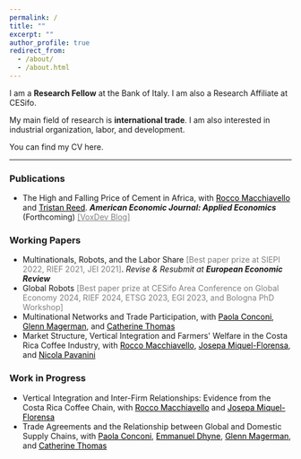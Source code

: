 ```yaml
---
permalink: /
title: ""
excerpt: ""
author_profile: true
redirect_from: 
  - /about/
  - /about.html
---
```


I am a **Research Fellow** at the <a href="https://www.bancaditalia.it/homepage/index.html" style="text-decoration: none" target="_blank">Bank of Italy</a>. I am also a Research Affiliate at <a href="https://www.cesifo.org/en" style="text-decoration: none" target="_blank">CESifo</a>. 

My main field of research is **international trade**. I am also interested in industrial organization, labor, and development.

You can find my CV <a href="https://fabrizioleone.github.io/files/CV_Fabrizio_Leone.pdf" style="text-decoration: none" target="_blank">here</a>.

-----

### Publications

* <a href="https://fabrizioleone.github.io/files/The_High_and_Falling_Price_of_Cement_in_Africa_LMR.pdf" style=" text-decoration: none" target="_blank">The High and Falling Price of Cement in Africa</a>, with <a href="https://sites.google.com/site/roccomacchiavello/" style="color: black;text-decoration: underline" target="_blank">Rocco Macchiavello</a> and <a href="https://sites.google.com/view/tristanreed/home" style="color: black; text-decoration: underline" target="_blank">Tristan Reed</a>. ***American Economic Journal: Applied Economics*** (Forthcoming) <a href="https://voxdev.org/topic/trade/why-are-cement-prices-high-falling-africa" style="color: gray; text-decoration: underline" target="_blank">[VoxDev Blog]</a>
  
### Working Papers 

* <a href="https://fabrizioleone.github.io/files/Multinationals_Robots_Labor_Share_Fabrizio_Leone.pdf" style="text-decoration: none" target="_blank">Multinationals, Robots, and the Labor Share</a> <a style="color: gray; text-decoration: none" target="_blank">[Best paper prize at SIEPI 2022, RIEF 2021, JEI 2021]</a>. *Revise & Resubmit at* ***European Economic Review***
* <a href="https://fabrizioleone.github.io/files/Global_Robots_Fabrizio_Leone_JMP.pdf" style="text-decoration: none" target="_blank">Global Robots</a> <a style="color: gray; text-decoration: none" target="_blank">[Best paper prize at CESifo Area Conference on Global Economy 2024, RIEF 2024, ETSG 2023, EGI 2023, and Bologna PhD Workshop]</a>
* <a href="https://conconi.ulb.be/CLMT.pdf" style="text-decoration: none" target="_blank">Multinational Networks and Trade Participation</a>, with <a href="https://sites.google.com/view/paola-conconi-website/" style="color: black; text-decoration: underline" target="_blank">Paola Conconi</a>, <a href="http://www.glennmagerman.com/" style="color: black; text-decoration: underline" target="_blank">Glenn Magerman</a>, and <a href="https://www.lse.ac.uk/management/people/academic-staff/catherine-thomas" style="color: black; text-decoration: underline" target="_blank">Catherine Thomas</a>
* <a href="https://fabrizioleone.github.io/files/Market_Structure_Vertical_Integration_and_Farmers_Welfare_in_the_Costa_Rica_Coffee_Industry_LMMP.pdf" style="text-decoration: none" target="_blank">Market Structure, Vertical Integration and Farmers' Welfare in the Costa Rica Coffee Industry</a>, with <a href="https://sites.google.com/site/roccomacchiavello/" style="color: black; text-decoration: underline" target="_blank">Rocco Macchiavello</a>, <a href="https://www.tse-fr.eu/people/josepa-miquel-florensa" style="color: black; text-decoration: underline" target="_blank">Josepa Miquel-Florensa</a>, and <a href="https://sites.google.com/site/nicolapavanini/" style="color: black; text-decoration: underline" target="_blank">Nicola Pavanini</a>
 
### Work in Progress

* Vertical Integration and Inter-Firm Relationships: Evidence from the Costa Rica Coffee Chain, with <a href="https://sites.google.com/site/roccomacchiavello/" style="color: black; text-decoration: underline" target="_blank">Rocco Macchiavello</a> and <a href="https://www.tse-fr.eu/people/josepa-miquel-florensa" style="color: black; text-decoration: underline" target="_blank">Josepa Miquel-Florensa</a>
* Trade Agreements and the Relationship between Global and Domestic Supply Chains, with <a href="https://sites.google.com/view/paola-conconi-website/" style="color: black; text-decoration: underline" target="_blank">Paola Conconi</a>, <a href="https://www.linkedin.com/in/emmanuel-dhyne-1b654411a/?originalSubdomain=be" style="color: black; text-decoration: underline" target="_blank">Emmanuel Dhyne</a>, <a href="http://www.glennmagerman.com/" style="color: black; text-decoration: underline" target="_blank">Glenn Magerman</a>, and <a href="https://www.lse.ac.uk/management/people/academic-staff/catherine-thomas" style="color: black; text-decoration: underline" target="_blank">Catherine Thomas</a>
